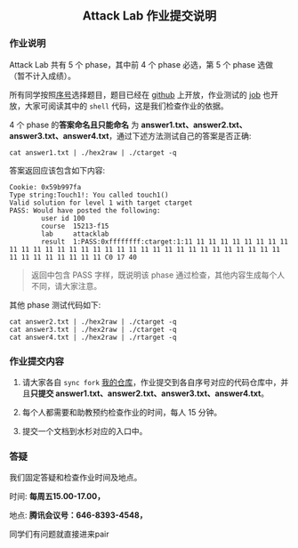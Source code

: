 ## <center>Attack Lab 作业提交说明</center>

### 作业说明

Attack Lab 共有 5 个 phase，其中前 4 个 phase 必选，第 5 个 phase 选做 （暂不计入成绩）。

所有同学按照[序号](https://docs.qq.com/sheet/DRWpBcHpscWFHb2NG?tab=7j3vho)选择题目，题目已经在 [github](https://github.com/zjpedu/Computer-Systems-Labs/tree/main/lab4/attack-handout) 上开放，作业测试的 [job](https://github.com/zjpedu/Computer-Systems-Labs/blob/main/utils/generate_attack_lab_yml_jobs.sh) 也开放，大家可阅读其中的 `shell` 代码，这是我们检查作业的依据。

4 个 phase 的**答案命名且只能命名** 为 **answer1.txt、answer2.txt、answer3.txt、answer4.txt**，通过下述方法测试自己的答案是否正确:

```shell
cat answer1.txt | ./hex2raw | ./ctarget -q
```

答案返回应该包含如下内容:

```shell
Cookie: 0x59b997fa
Type string:Touch1!: You called touch1()
Valid solution for level 1 with target ctarget
PASS: Would have posted the following:
        user id 100
        course  15213-f15
        lab     attacklab
        result  1:PASS:0xffffffff:ctarget:1:11 11 11 11 11 11 11 11 11 11 11 11 11 11 11 11 11 11 11 11 11 11 11 11 11 11 11 11 11 11 11 11 11 11 11 11 11 11 11 11 C0 17 40
```

> 返回中包含 PASS 字样，既说明该 phase 通过检查，其他内容生成每个人不同，请大家注意。

其他 phase 测试代码如下:

```shell
cat answer2.txt | ./hex2raw | ./ctarget -q
cat answer3.txt | ./hex2raw | ./ctarget -q
cat answer4.txt | ./hex2raw | ./rtarget -q
```

### 作业提交内容

1. 请大家各自 `sync fork` [我的仓库](https://github.com/zjpedu/Computer-Systems-Labs)，作业提交到各自序号对应的代码仓库中，并且**只提交 answer1.txt、answer2.txt、answer3.txt、answer4.txt**。

2. 每个人都需要和助教预约检查作业的时间，每人 15 分钟。

3. 提交一个文档到水杉对应的入口中。

### 答疑

我们固定答疑和检查作业时间及地点。

时间: **每周五15.00-17.00，**

地点: **腾讯会议号：646-8393-4548，**

同学们有问题就直接进来pair

